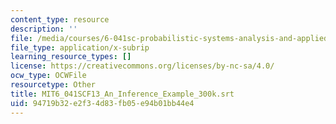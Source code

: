 ```yaml
---
content_type: resource
description: ''
file: /media/courses/6-041sc-probabilistic-systems-analysis-and-applied-probability-fall-2013/94719b32e2f34d83fb05e94b01bb44e4_MIT6_041SCF13_An_Inference_Example_300k.srt
file_type: application/x-subrip
learning_resource_types: []
license: https://creativecommons.org/licenses/by-nc-sa/4.0/
ocw_type: OCWFile
resourcetype: Other
title: MIT6_041SCF13_An_Inference_Example_300k.srt
uid: 94719b32-e2f3-4d83-fb05-e94b01bb44e4
---
```

